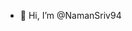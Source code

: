 - 👋 Hi, I’m @NamanSriv94


<!---
NamanSriv94/NamanSriv94 is a ✨ special ✨ repository because its `README.md` (this file) appears on your GitHub profile.
You can click the Preview link to take a look at your changes.
--->
